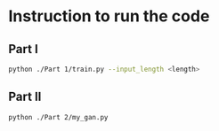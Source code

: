 # Instruction to run the code

## Part I

```bash
python ./Part 1/train.py --input_length <length>
```



## Part II

```bash
python ./Part 2/my_gan.py
```

